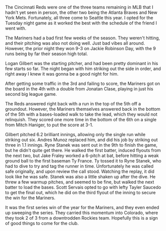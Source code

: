 The Cincinnati Reds were one of the three teams remaining in MLB that
I hadn't yet seen in person, the other two being the Atlanta Braves
and New York Mets. Fortunately, all three come to Seattle this year. I
opted for the Tuesday night game as it worked the best with the
schedule of the friend I went with.

The Mariners had a bad first few weeks of the season. They weren't
hitting, and their pitching was also not doing well. Just bad vibes
all around. However, the prior night they won 9-3 on Jackie Robinson
Day, with the 9 runs being by far their season high total.

Logan Gilbert was the starting pitcher, and had been pretty dominant
in his few starts so far. The night began with him striking out the
side in order, and right away I knew it was gonna be a good night for
him.

After getting some traffic in the 3rd and failing to score, the
Mariners got on the board in the 4th with a double from Jonatan Clase,
playing in just his second big league game.

The Reds answered right back with a run in the top of the 5th off a
groundout. However, the Mariners themselves answered back in the
bottom of the 5th with a bases-loaded walk to take the lead, which
they would not relinquish. They scored one more time in the bottom of
the 6th on a single from Mitch Haniger, to put the score at 3-1.

Gilbert pitched 6.2 brilliant innings, allowing only the single run
while striking out six. Andres Munoz replaced him, and did his job by
striking out three in 1.1 innings. Ryne Stanek was sent out in the 9th
to finish the game, but he didn't quite get there. He walked the first
batter, induced flyouts from the next two, but Jake Fraley worked a
6-pitch at bat, before hitting a weak ground ball to the first baseman
Ty France. Ty tossed it to Ryne Stanek, who had to dive to try and tag
the runner in time. Unfortunately he was called safe originally, and
upon review the call stood. Watching the replay, it did look like he
was safe. Stanek was also a little shaken up after the dive. He threw
a few warmup pitches, and seemed to be fine, but walked the next
batter to load the bases. Scott Servais opted to go with lefty Tayler
Saucedo to get the final out, which he did on the third flyout of the
inning to secure the win for the Mariners.

It was the first series win of the year for the Mariners, and they
even ended up sweeping the series. They carried this momentum into
Colorado, where they took 2 of 3 from a downtrodden Rockies team.
Hopefully this is a sign of good things to come for the club.
